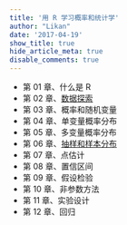 ```yaml
---
title: '用 R 学习概率和统计学'
author: "Likan"
date: '2017-04-19'
show_title: true
hide_article_meta: true
disable_comments: true
---
```


- 第 01 章、什么是 R
- 第 02 章、[数据探索](/r_prob_stat/prob_stat_ch-02/)
- 第 03 章、概率和随机变量
- 第 04 章、单变量概率分布
- 第 05 章、多变量概率分布
- 第 06 章、[抽样和样本分布](/r_prob_stat/prob_stat_ch-06/)
- 第 07 章、点估计
- 第 08 章、置信区间
- 第 09 章、假设检验
- 第 10 章、非参数方法
- 第 11 章、实验设计
- 第 12 章、回归
